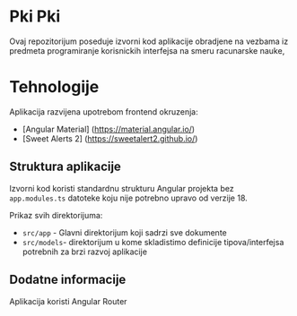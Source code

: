 # Pki Pki

Ovaj repozitorijum poseduje izvorni kod aplikacije obradjene na vezbama iz predmeta programiranje korisnickih interfejsa na smeru racunarske nauke, 

# Tehnologije

Aplikacija razvijena upotrebom frontend okruzenja:
- [Angular Material] (https://material.angular.io/)
- [Sweet Alerts 2] (https://sweetalert2.github.io/)

## Struktura aplikacije

Izvorni kod koristi standardnu strukturu Angular projekta bez `app.modules.ts` datoteke koju nije potrebno upravo od verzije 18.

Prikaz svih direktorijuma:

- `src/app` - Glavni direktorijum koji sadrzi sve dokumente
- `src/models`- direktorijum u kome skladistimo definicije tipova/interfejsa potrebnih za brzi razvoj aplikacije

## Dodatne informacije
Aplikacija koristi Angular Router
